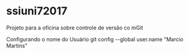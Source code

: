 # ssiuni72017
Projeto para a oficina sobre controle de versão co mGit

Configurando o nome do Usuário
git config --global user.name "Marcio Martins"
